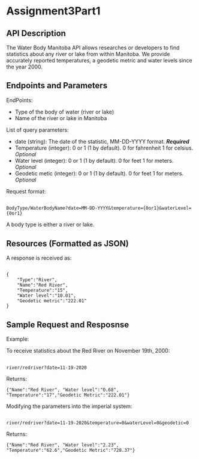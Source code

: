 # Assignment3Part1
## API Description  
The Water Body Manitoba API allows researches or developers to find statistics about any river or lake from within Manitoba.
We provide accurately reported temperatures, a geodetic metric and water levels since the year 2000.

## Endpoints and Parameters

EndPoints:
- Type of the body of water (river or lake)
- Name of the river or lake in Manitoba

List of query parameters:  
- date (string): The date of the statistic, MM-DD-YYYY format. ***Required***
- Temperature (integer): 0 or 1 (1 by default). 0 for fahrenheit 1 for celsius. *Optional*
- Water level (integer): 0 or 1 (1 by default). 0 for feet 1 for meters.  *Optional*
- Geodetic metic (integer): 0 or 1 (1 by default). 0 for feet 1 for meters. *Optional*

Request format:
##
    BodyType/WaterBodyName?date=MM-DD-YYYY&temperature={0or1}&waterLevel={0or1}
    
A body type is either a river or lake.

## Resources (Formatted as JSON)  

A response is received as:
##
    {
        "Type":"River",
        "Name":"Red River",
        "Temperature":"15",
        "Water level":"10.01",
        "Geodetic metric":"222.01"
    }

## Sample Request and Resposnse 

Example:

To receive statistics about the Red River on November 19th, 2000:
##
    river/redriver?date=11-19-2020
    
Returns:
    
    {"Name":"Red River", "Water level":"0.68", "Temperature":"17","Geodetic Metric":"222.01"}
    
Modifying the parameters into the imperial system:
##
    river/redriver?date=11-19-2020&temperature=0&waterLevel=0&geodetic=0
    
Returns:

    {"Name":"Red River", "Water level":"2.23", "Temperature":"62.6","Geodetic Metric":"728.37"}
